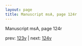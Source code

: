 ```yaml
---
layout: page
title: Manuscript msA, page 124r
---
```


Manuscript msA, page 124r

prev:  [123v](../123v) | next:  [124v](../124v)
